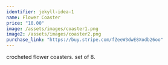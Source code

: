 ```yaml
---
identifier: jekyll-idea-1
name: Flower Coaster 
price: "10.00"
image: /assets/images/coaster1.png
image2: /assets/images/coaster2.png
purchase_link: "https://buy.stripe.com/fZeeW3dwE8Xodb26oo"
---
```


crocheted flower coasters. set of 8. 